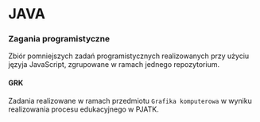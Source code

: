 # JAVA
### Zagania programistyczne

Zbiór pomniejszych zadań programistycznych realizowanych przy użyciu języja JavaScript, zgrupowane w ramach jednego repozytorium.

#### GRK
Zadania realizowane w ramach przedmiotu `Grafika komputerowa` w wyniku realizowania procesu edukacyjnego w PJATK.
